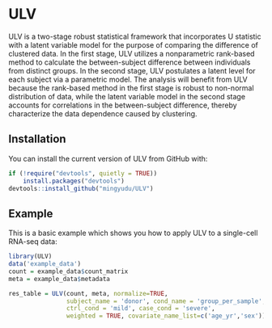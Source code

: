 
# **ULV**

ULV is a two-stage robust statistical framework that incorporates U statistic with a latent variable model for the purpose of comparing the difference of clustered data. 
In the first stage, ULV utilizes a nonparametric rank-based method to calculate the between-subject difference between individuals from distinct groups. 
In the second stage, ULV postulates a latent level for each subject via a parametric model. 
The analysis will benefit from ULV because the rank-based method in the first stage is robust to non-normal distribution of data, while the latent variable model in the second stage accounts for correlations in the between-subject difference, thereby characterize the data dependence caused by clustering.

## Installation

You can install the current version of ULV from GitHub with:
```r
if (!require("devtools", quietly = TRUE))
    install.packages("devtools")
devtools::install_github("mingyudu/ULV")
```

## Example

This is a basic example which shows you how to apply ULV to a single-cell RNA-seq data:
```r
library(ULV)
data('example_data')
count = example_data$count_matrix
meta = example_data$metadata

res_table = ULV(count, meta, normalize=TRUE, 
                subject_name = 'donor', cond_name = 'group_per_sample', 
                ctrl_cond = 'mild', case_cond = 'severe', 
                weighted = TRUE, covariate_name_list=c('age_yr','sex'))
```
